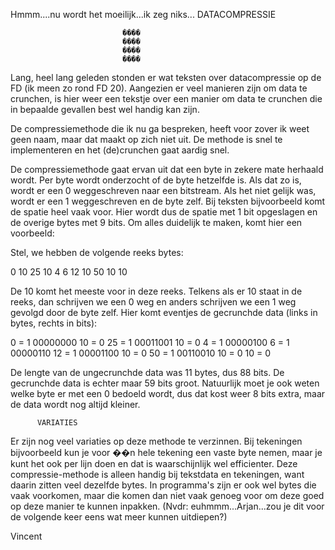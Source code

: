 Hmmm....nu wordt het moeilijk...ik zeg niks...
       DATACOMPRESSIE

                             ����
                             ����
                             ����
                             ����


 Lang, heel lang geleden stonden er wat teksten over
 datacompressie op de FD (ik meen zo rond FD 20). Aangezien
 er veel manieren zijn om data te crunchen, is hier weer een
 tekstje over een manier om data te crunchen die in bepaalde
 gevallen best wel handig kan zijn.

 De compressiemethode die ik nu ga bespreken, heeft voor
 zover ik weet geen naam, maar dat maakt op zich niet uit. De
 methode is snel te implementeren en het (de)crunchen gaat
 aardig snel.

 De compressiemethode gaat ervan uit dat een byte in zekere
 mate herhaald wordt. Per byte wordt onderzocht of de byte
 hetzelfde is. Als dat zo is, wordt er een 0 weggeschreven
 naar een bitstream. Als het niet gelijk was, wordt er een 1
 weggeschreven en de byte zelf. Bij teksten bijvoorbeeld komt
 de spatie heel vaak voor. Hier wordt dus de spatie met 1 bit
 opgeslagen en de overige bytes met 9 bits. Om alles
 duidelijk te maken, komt hier een voorbeeld:

 Stel, we hebben de volgende reeks bytes:

   0 10 25 10 4 6 12 10 50 10 10

 De 10 komt het meeste voor in deze reeks. Telkens als er 10
 staat in de reeks, dan schrijven we een 0 weg en anders
 schrijven we een 1 weg gevolgd door de byte zelf. Hier komt
 eventjes de gecrunchde data (links in bytes, rechts in
 bits):

   0 = 1 00000000
  10 = 0
  25 = 1 00011001
  10 = 0
   4 = 1 00000100
   6 = 1 00000110
  12 = 1 00001100
  10 = 0
  50 = 1 00110010
  10 = 0
  10 = 0

 De lengte van de ungecrunchde data was 11 bytes, dus 88
 bits. De gecrunchde data is echter maar 59 bits groot.
 Natuurlijk moet je ook weten welke byte er met een 0 bedoeld
 wordt, dus dat kost weer 8 bits extra, maar de data wordt
 nog altijd kleiner.


          VARIATIES

 Er zijn nog veel variaties op deze methode te verzinnen. Bij
 tekeningen bijvoorbeeld kun je voor ��n hele tekening een
 vaste byte nemen, maar je kunt het ook per lijn doen en dat
 is waarschijnlijk wel efficienter. Deze compressie-methode
 is alleen handig bij tekstdata en tekeningen, want daarin
 zitten veel dezelfde bytes. In programma's zijn er ook wel
 bytes die vaak voorkomen, maar die komen dan niet vaak
 genoeg voor om deze goed op deze manier te kunnen inpakken.
 (Nvdr: euhmmm...Arjan...zou je dit voor de volgende keer
 eens wat meer kunnen uitdiepen?)

Vincent
